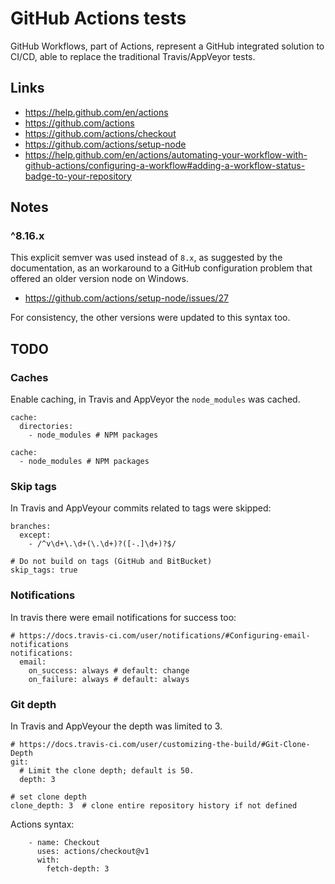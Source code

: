# GitHub Actions tests

GitHub Workflows, part of Actions, represent a GitHub integrated 
solution to CI/CD, able to replace
the traditional Travis/AppVeyor tests.

## Links

- https://help.github.com/en/actions
- https://github.com/actions
- https://github.com/actions/checkout
- https://github.com/actions/setup-node
- https://help.github.com/en/actions/automating-your-workflow-with-github-actions/configuring-a-workflow#adding-a-workflow-status-badge-to-your-repository

## Notes

### ^8.16.x

This explicit semver was used instead of `8.x`, as suggested by the
documentation, as an workaround to a GitHub configuration problem
that offered an older version node on Windows.

- https://github.com/actions/setup-node/issues/27

For consistency, the other versions were updated to this syntax too.

## TODO

### Caches

Enable caching, in Travis and AppVeyor the `node_modules` was cached.

```
cache:
  directories:
    - node_modules # NPM packages
```

```
cache:
  - node_modules # NPM packages
```

### Skip tags

In Travis and AppVeyour commits related to tags were skipped:

```
branches:
  except:
    - /^v\d+\.\d+(\.\d+)?([-.]\d+)?$/
```

```
# Do not build on tags (GitHub and BitBucket)
skip_tags: true
```

### Notifications

In travis there were email notifications for success too:

```
# https://docs.travis-ci.com/user/notifications/#Configuring-email-notifications
notifications:
  email:
    on_success: always # default: change
    on_failure: always # default: always
```

### Git depth

In Travis and AppVeyour the depth was limited to 3.

```
# https://docs.travis-ci.com/user/customizing-the-build/#Git-Clone-Depth
git:
  # Limit the clone depth; default is 50.
  depth: 3
```

```
# set clone depth
clone_depth: 3  # clone entire repository history if not defined
```

Actions syntax:

```
    - name: Checkout
      uses: actions/checkout@v1
      with:
        fetch-depth: 3
```

